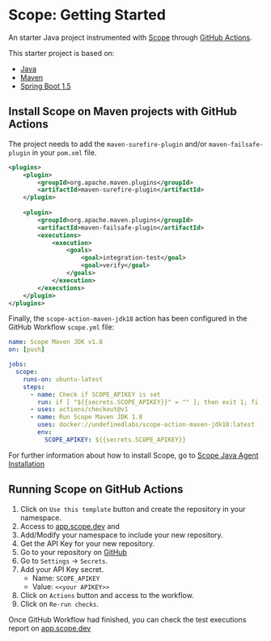 # Scope: Getting Started

An starter Java project instrumented with [Scope](https://scope.undefinedlabs.com) through [GitHub Actions](https://github.com/features/actions).

This starter project is based on:
- [Java](https://www.java.com/en/download/)
- [Maven](https://maven.apache.org/)
- [Spring Boot 1.5](https://spring.io/projects/spring-boot)

## Install Scope on Maven projects with GitHub Actions

The project needs to add the `maven-surefire-plugin` and/or `maven-failsafe-plugin` in your `pom.xml` file.

```xml
<plugins>
    <plugin>
        <groupId>org.apache.maven.plugins</groupId>
        <artifactId>maven-surefire-plugin</artifactId>
    </plugin>
    
    <plugin>
        <groupId>org.apache.maven.plugins</groupId>
        <artifactId>maven-failsafe-plugin</artifactId>
        <executions>
            <execution>
                <goals>
                    <goal>integration-test</goal>
                    <goal>verify</goal>
                </goals>
            </execution>
        </executions>
    </plugin>
</plugins>
```

Finally, the `scope-action-maven-jdk18` action has been configured in the GitHub Workflow `scope.yml` file:

```yaml
name: Scope Maven JDK v1.8
on: [push]

jobs:
  scope:
    runs-on: ubuntu-latest
    steps:
      - name: Check if SCOPE_APIKEY is set
        run: if [ "${{secrets.SCOPE_APIKEY}}" = "" ]; then exit 1; fi
      - uses: actions/checkout@v1
      - name: Run Scope Maven JDK 1.8
        uses: docker://undefinedlabs/scope-action-maven-jdk18:latest
        env:
          SCOPE_APIKEY: ${{secrets.SCOPE_APIKEY}}
```

For further information about how to install Scope, go to [Scope Java Agent Installation](https://docs.scope.dev/docs/java-installation)

## Running Scope on GitHub Actions

1. Click on `Use this template` button and create the repository in your namespace.
2. Access to [app.scope.dev](https://app.scope.dev) and 
3. Add/Modify your namespace to include your new repository.
4. Get the API Key for your new repository.
5. Go to your repository on [GitHub](https://github.com)
6. Go to `Settings` -> `Secrets`.
7. Add your API Key secret.
    - Name: `SCOPE_APIKEY`
    - Value: `<<your APIKEY>>`
8. Click on `Actions` button and access to the workflow.
9. Click on `Re-run checks`.

Once GitHub Workflow had finished, you can check the test executions report on [app.scope.dev](https://app.scope.dev) 
